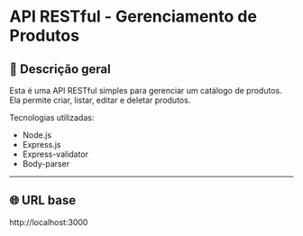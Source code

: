 # API RESTful - Gerenciamento de Produtos

## 📌 Descrição geral

Esta é uma API RESTful simples para gerenciar um catálogo de produtos.  
Ela permite criar, listar, editar e deletar produtos.

Tecnologias utilizadas:

- Node.js
- Express.js
- Express-validator
- Body-parser

---

## 🌐 URL base

http://localhost:3000